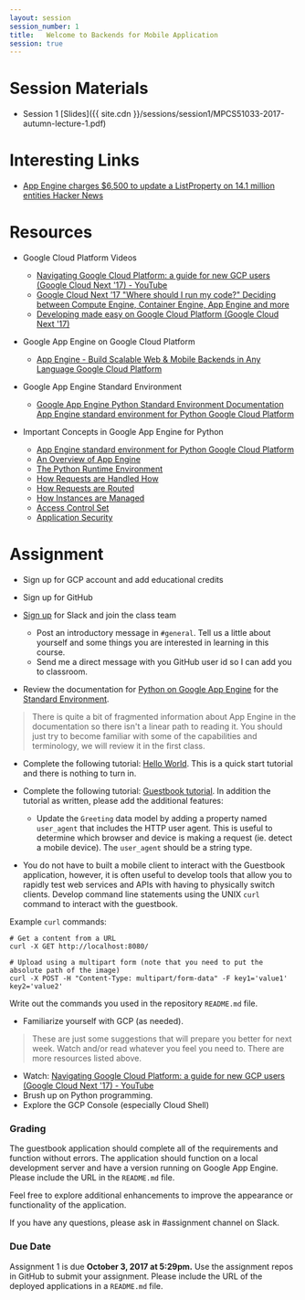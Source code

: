 ```yaml
---
layout: session
session_number: 1
title:   Welcome to Backends for Mobile Application
session: true
---
```


Session Materials
================================================================
* Session 1 [Slides]({{ site.cdn }}/sessions/session1/MPCS51033-2017-autumn-lecture-1.pdf)

Interesting Links
================================================================
* [App Engine charges $6,500 to update a ListProperty on 14.1 million entities  Hacker News](https://news.ycombinator.com/item?id=3431132)

Resources
=========
* Google Cloud Platform Videos
  - [Navigating Google Cloud Platform: a guide for new GCP users (Google Cloud Next '17) - YouTube](https://www.youtube.com/watch?v=5NQHi_zDGy0&t=2641s&list=PLIivdWyY5sqI8RuUibiH8sMb1ExIw0lAR&index=17)
  - [Google Cloud Next ’17  "Where should I run my code?" Deciding between Compute Engine, Container Engine, App Engine and more ](https://cloudnext.withgoogle.com/schedule#target=where-should-i-run-my-code-deciding-between-compute-engine-container-engine-app-engine-and-more-91e716a3-813e-43c9-a513-27d3365a449b)
  - [Developing made easy on Google Cloud Platform (Google Cloud Next '17)](https://www.youtube.com/watch?v=ykzCUFwHppI&t=16s&list=PLIivdWyY5sqI8RuUibiH8sMb1ExIw0lAR&index=119)

* Google App Engine on Google Cloud Platform
  - [App Engine - Build Scalable Web & Mobile Backends in Any Language     Google Cloud Platform](https://cloud.google.com/appengine/)

* Google App Engine Standard Environment
  - [Google App Engine Python Standard Environment Documentation     App Engine standard environment for Python Google Cloud Platform](https://cloud.google.com/appengine/docs/standard/python/)

* Important Concepts in Google App Engine for Python
  - [App Engine standard environment for Python Google Cloud Platform](https://cloud.google.com/appengine/docs/standard/python/concepts)
  - [An Overview of App Engine](https://cloud.google.com/appengine/docs/standard/python/an-overview-of-app-engine)
  - [The Python Runtime Environment](https://cloud.google.com/appengine/docs/standard/python/runtime)
  - [How Requests are Handled How](https://cloud.google.com/appengine/docs/standard/python/how-requests-are-handled)
  - [How Requests are Routed](https://cloud.google.com/appengine/docs/standard/python/how-requests-are-routed)
  - [How Instances are Managed](https://cloud.google.com/appengine/docs/standard/python/how-instances-are-managed)
  - [Access Control Set](https://cloud.google.com/appengine/docs/standard/python/access-control)
  - [Application Security](https://cloud.google.com/appengine/docs/standard/python/application-security)


Assignment
================================================================================
* Sign up for GCP account and add educational credits

* Sign up for GitHub

* [Sign up](https://join.slack.com/t/mpcs51033-2017-autumn/shared_invite/enQtMjQ2OTkwNjIwMzA2LTA5MTNiZjRkOTA3ZDQ4Yzc1ZmNhZjNjMjU4OTc3MTc0ZjM5MTg2ZTg1OTVlYTg4YmM5NzFkNTIwOTU0N2E0NWE) for Slack and join the class team
  - Post an introductory message in `#general`.  Tell us a little about yourself and some things you are interested in learning in this course.
  - Send me a direct message with you GitHub user id so I can add you to classroom.

* Review the documentation for [Python on Google App Engine](https://cloud.google.com/appengine/docs/python/) for the [Standard Environment](https://cloud.google.com/appengine/docs/standard/python/).  
>There is quite a bit of fragmented information about App Engine in the documentation so there isn't a linear path to reading it.  You should just try to become familiar with some of the capabilities and terminology, we will review it in the first class.

* Complete the following tutorial: [Hello World](https://cloud.google.com/appengine/docs/standard/python/tutorials).   This is a quick start tutorial and there is nothing to turn in.

* Complete the following tutorial: [Guestbook tutorial](https://cloud.google.com/appengine/docs/standard/python/tutorials).  In addition the tutorial as written, please add the additional features:
  - Update the `Greeting` data model by adding a property named `user_agent` that includes the HTTP user agent.  This is useful to determine which browser and device is making a request (ie. detect a mobile device).  The `user_agent` should be a string type.

*  You do not have to built a mobile client to interact with the Guestbook application, however, it is often useful to develop tools that allow you to rapidly test web services and APIs with having to physically switch clients.  Develop command line statements using the UNIX `curl` command to interact with the guestbook.

  Example `curl` commands:

  ```
  # Get a content from a URL
  curl -X GET http://localhost:8080/

  # Upload using a multipart form (note that you need to put the absolute path of the image)
  curl -X POST -H "Content-Type: multipart/form-data" -F key1='value1' key2='value2'
  ```
  Write out the commands you used in the repository `README.md` file.

* Familiarize yourself with GCP (as needed).
> These are just some suggestions that will prepare you better for next week.  Watch and/or read whatever you feel you need to.  There are more resources listed above.

  - Watch: [Navigating Google Cloud Platform: a guide for new GCP users (Google Cloud Next '17) - YouTube](https://www.youtube.com/watch?v=5NQHi_zDGy0&t=2641s&list=PLIivdWyY5sqI8RuUibiH8sMb1ExIw0lAR&index=17)
  - Brush up on Python programming.
  - Explore the GCP Console (especially Cloud Shell)


### Grading ###
The guestbook application should complete all of the requirements and function without errors.  The application should function on a local development server and have a version running on Google App Engine.  Please include the URL in the `README.md` file.

Feel free to explore additional enhancements to improve the appearance or functionality of the application.

If you have any questions, please ask in #assignment channel on Slack.

### Due Date ####
Assignment 1 is due **October 3, 2017 at 5:29pm.** Use the assignment repos in GitHub to submit your assignment.  Please include the URL of the deployed applications in a `README.md` file.
